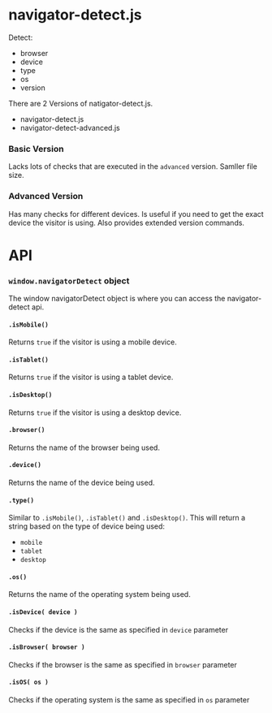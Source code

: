 navigator-detect.js
===================

Detect:

- browser
- device
- type
- os
- version

There are 2 Versions of natigator-detect.js.

- navigator-detect.js
- navigator-detect-advanced.js

### Basic Version

Lacks lots of checks that are executed in the `advanced` version. Samller file
size.

### Advanced Version

Has many checks for different devices. Is useful if you need to get the exact
device the visitor is using. Also provides extended version commands.

API
===

### `window.navigatorDetect` object

The window navigatorDetect object is where you can access the navigator-detect api.

#### `.isMobile()`

Returns `true` if the visitor is using a mobile device.

#### `.isTablet()`

Returns `true` if the visitor is using a tablet device.

#### `.isDesktop()`

Returns `true` if the visitor is using a desktop device.

#### `.browser()`

Returns the name of the browser being used.

#### `.device()`

Returns the name of the device being used.

#### `.type()`

Similar to `.isMobile()`, `.isTablet()` and `.isDesktop()`. This will return a string
based on the type of device being used:

- `mobile`
- `tablet`
- `desktop`

#### `.os()`

Returns the name of the operating system being used.

#### `.isDevice( device )`

Checks if the device is the same as specified in `device` parameter

#### `.isBrowser( browser )`

Checks if the browser is the same as specified in `browser` parameter

#### `.isOS( os )`

Checks if the operating system is the same as specified in `os` parameter